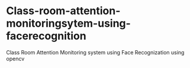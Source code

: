 # Class-room-attention-monitoringsytem-using-facerecognition
Class Room Attention Monitoring system using Face Recognization using opencv
